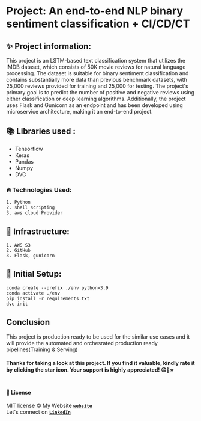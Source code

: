 # Project: An end-to-end NLP binary sentiment classification + CI/CD/CT
## ✨ Project information:
This project is an LSTM-based text classification system that utilizes the IMDB dataset, which consists of 50K movie reviews for natural language processing. The dataset is suitable for binary sentiment classification and contains substantially more data than previous benchmark datasets, with 25,000 reviews provided for training and 25,000 for testing. The project's primary goal is to predict the number of positive and negative reviews using either classification or deep learning algorithms. Additionally, the project uses Flask and Gunicorn as an endpoint and has been developed using microservice architecture, making it an end-to-end project.

## 📚 Libraries used :
* Tensorflow
* Keras
* Pandas
* Numpy
* DVC

### 🔥 Technologies Used:
``` 
1. Python 
2. shell scripting 
3. aws cloud Provider 
```

## 🔌 Infrastructure:
```
1. AWS S3
2. GitHub
3. Flask, gunicorn
```

## 👷 Initial Setup: 
```commandline
conda create --prefix ./env python=3.9
conda activate ./env 
pip install -r requirements.txt
dvc init
```

## Conclusion<a id='conclusion-'></a>
This project is production ready to be used for the similar use cases and it will provide the automated and orchesrated production ready pipelines(Training & Serving)
#### **Thanks for taking a look at this project. If you find it valuable, kindly rate it by clicking the star icon. Your support is highly appreciated! 😊🙏⭐**<br><br>

#### **📃 License**
MIT license ©
My Website **[``website``](https://)** <br>
Let's connect on **[``LinkedIn``](https://www.linkedin.com/in/hamed-mehrabi/)** <br>
